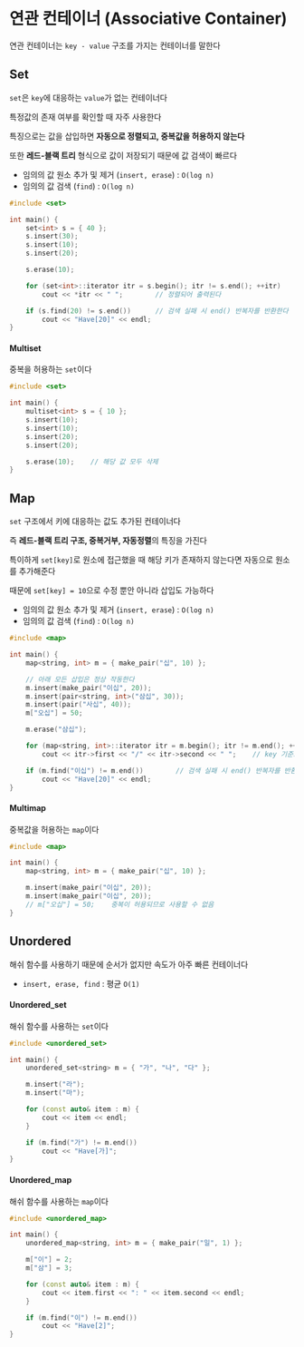 # 연관 컨테이너 (Associative Container)

연관 컨테이너는 `key - value` 구조를 가지는 컨테이너를 말한다 

## Set

`set`은 `key`에 대응하는 `value`가 없는 컨테이너다

특정값의 존재 여부를 확인할 때 자주 사용한다

특징으로는 값을 삽입하면 **자동으로 정렬되고, 중복값을 허용하지 않는다**

또한 **레드-블랙 트리** 형식으로 값이 저장되기 때문에 값 검색이 빠르다

- 임의의 값 원소 추가 및 제거 (`insert, erase`) : `O(log n)`
- 임의의 값 검색 (`find`) : `O(log n)`

```c++
#include <set>

int main() {
	set<int> s = { 40 };
	s.insert(30);
	s.insert(10);
	s.insert(20);

	s.erase(10);

	for (set<int>::iterator itr = s.begin(); itr != s.end(); ++itr)
		cout << *itr << " ";		// 정렬되어 출력된다

	if (s.find(20) != s.end())		// 검색 실패 시 end() 반복자를 반환한다
		cout << "Have[20]" << endl;
}
```

#### Multiset

중복을 허용하는 `set`이다

```c++
#include <set>

int main() {
	multiset<int> s = { 10 };
	s.insert(10);
	s.insert(10);
	s.insert(20);
	s.insert(20);

	s.erase(10);	// 해당 값 모두 삭제
}
```

## Map

`set` 구조에서 키에 대응하는 값도 추가된 컨테이너다

즉 **레드-블랙 트리 구조, 중복거부, 자동정렬**의 특징을 가진다

특이하게 `set[key]`로 원소에 접근했을 때 해당 키가 존재하지 않는다면 자동으로 원소를 추가해준다

때문에 `set[key] = 10`으로 수정 뿐안 아니라 삽입도 가능하다

- 임의의 값 원소 추가 및 제거 (`insert, erase`) : `O(log n)`
- 임의의 값 검색 (`find`) : `O(log n)`

```c++
#include <map>

int main() {
	map<string, int> m = { make_pair("십", 10) };

	// 아래 모든 삽입은 정상 작동한다
	m.insert(make_pair("이십", 20));
	m.insert(pair<string, int>("삼십", 30));
	m.insert(pair("사십", 40));
	m["오십"] = 50;

	m.erase("삼십");

	for (map<string, int>::iterator itr = m.begin(); itr != m.end(); ++itr)
		cout << itr->first << "/" << itr->second << " ";	// key 기준으로 정렬되어 출력된다

	if (m.find("이십") != m.end())		// 검색 실패 시 end() 반복자를 반환한다
		cout << "Have[20]" << endl;
}
```

#### Multimap

중복값을 허용하는 `map`이다

```c++
#include <map>

int main() {
	map<string, int> m = { make_pair("십", 10) };

	m.insert(make_pair("이십", 20));
	m.insert(make_pair("이십", 20));
	// m["오십"] = 50;	중복이 허용되므로 사용할 수 없음
}
```

## Unordered

해쉬 함수를 사용하기 때문에 순서가 없지만 속도가 아주 빠른 컨테이너다

- `insert, erase, find` : 평균 `O(1)`

#### Unordered_set

해쉬 함수를 사용하는 `set`이다

```c++
#include <unordered_set>

int main() {
	unordered_set<string> m = { "가", "나", "다" };

	m.insert("라");
	m.insert("마");

	for (const auto& item : m) {
		cout << item << endl;
	}

	if (m.find("가") != m.end())
		cout << "Have[가]";
}
```

#### Unordered_map

해쉬 함수를 사용하는 `map`이다

```c++
#include <unordered_map>

int main() {
	unordered_map<string, int> m = { make_pair("일", 1) };

	m["이"] = 2;
	m["삼"] = 3;

	for (const auto& item : m) {
		cout << item.first << ": " << item.second << endl;
	}

	if (m.find("이") != m.end())
		cout << "Have[2]";
}
```